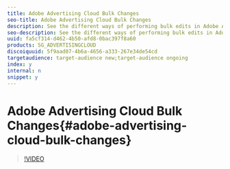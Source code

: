 ```yaml
---
title: Adobe Advertising Cloud Bulk Changes
seo-title: Adobe Advertising Cloud Bulk Changes
description: See the different ways of performing bulk edits in Adobe Advertising Cloud Search.
seo-description: See the different ways of performing bulk edits in Adobe Advertising Cloud Search.
uuid: fa5cf314-d462-4b50-afd8-0bac397f8a60
products: SG_ADVERTISINGCLOUD
discoiquuid: 5f9aad07-4b6a-4656-a333-267e34de54cd
targetaudience: target-audience new;target-audience ongoing
index: y
internal: n
snippet: y
---
```


# Adobe Advertising Cloud Bulk Changes{#adobe-advertising-cloud-bulk-changes}

>[!VIDEO](https://video.tv.adobe.com/v/25895/?quality=12)

